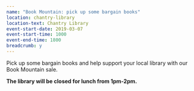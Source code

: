 ```yaml
---
name: "Book Mountain: pick up some bargain books"
location: chantry-library
location-text: Chantry Library
event-start-date: 2019-03-07
event-start-time: 1000
event-end-time: 1800
breadcrumb: y
---
```


Pick up some bargain books and help support your local library with our Book Mountain sale.

**The library will be closed for lunch from 1pm-2pm.**
